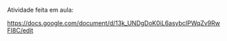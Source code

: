 Atividade feita em aula:

https://docs.google.com/document/d/13k_UNDgDoK0iL6asybcIPWqZv9RwFI8C/edit

